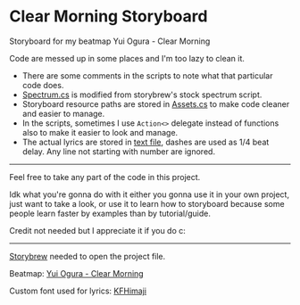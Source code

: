 # Clear Morning Storyboard

Storyboard for my beatmap Yui Ogura - Clear Morning

Code are messed up in some places and I'm too lazy to clean it.

- There are some comments in the scripts to note what that particular code does.
- [Spectrum.cs](Spectrum.cs) is modified from storybrew's stock spectrum script.
- Storyboard resource paths are stored in [Assets.cs](scriptslibrary/Assets.cs) to make code cleaner and easier to manage.
- In the scripts, sometimes I use `Action<>` delegate instead of functions also to make it easier to look and manage.
- The actual lyrics are stored in [text file](assetlibrary/lyric.txt), dashes are used as 1/4 beat delay.
Any line not starting with number are ignored.

---

Feel free to take any part of the code in this project.

Idk what you're gonna do with it either you gonna use it in your own project,
just want to take a look, or use it to learn how to storyboard because some
people learn faster by examples than by tutorial/guide.

Credit not needed but I appreciate it if you do c:

---

[Storybrew](https://github.com/Damnae/storybrew) needed to open the project file.

Beatmap: [Yui Ogura - Clear Morning](https://osu.ppy.sh/beatmapsets/1644119)

Custom font used for lyrics: [KFHimaji](https://www.kfstudio.net/font/kfhimaji/)